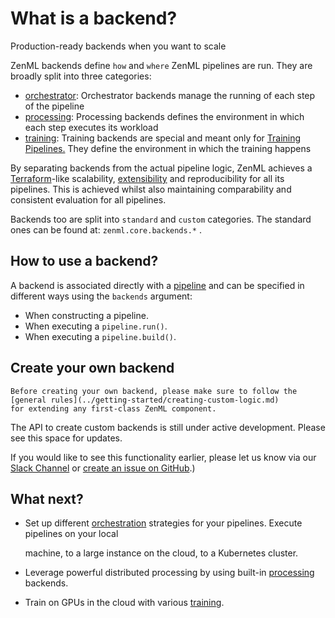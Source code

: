 # What is a backend?

Production-ready backends when you want to scale

ZenML backends define `how` and `where` ZenML pipelines are run. They are broadly split into three categories:

* [orchestrator](orchestrator-backends.md): Orchestrator backends manage the running of each step of the pipeline
* [processing](processing-backends.md): Processing backends defines the environment in which each step executes its workload
* [training](training-backends.md): Training backends are special and meant only for [Training Pipelines.](https://github.com/maiot-io/zenml/tree/9c7429befb9a99f21f92d13deee005306bd06d66/docs/book/backends/pipelines/training-pipeline.md) They define the environment in which the training happens

By separating backends from the actual pipeline logic, ZenML achieves a [Terraform](https://www.terraform.io/)-like scalability, [extensibility](https://github.com/maiot-io/zenml/tree/9c7429befb9a99f21f92d13deee005306bd06d66/docs/book/backends/benefits/integrations.md) and reproducibility for all its pipelines. This is achieved whilst also maintaining comparability and consistent evaluation for all pipelines.

Backends too are split into `standard` and `custom` categories. The standard ones can be found at: `zenml.core.backends.*` .

## How to use a backend?

A backend is associated directly with a [pipeline](../pipelines/what-is-a-pipeline.md) and can be specified in different ways using the `backends` argument:

* When constructing a pipeline.
* When executing a `pipeline.run()`.
* When executing a `pipeline.build()`.

## Create your own backend

```text
Before creating your own backend, please make sure to follow the [general rules](../getting-started/creating-custom-logic.md)
for extending any first-class ZenML component.
```

The API to create custom backends is still under active development. Please see this space for updates.

If you would like to see this functionality earlier, please let us know via our [Slack Channel](https://zenml.io/slack-invite/) or [create an issue on GitHub](https://https://github.com/maiot-io/zenml).\)

## What next?

* Set up different [orchestration](orchestrator-backends.md) strategies for your pipelines. Execute pipelines on your local

  machine, to a large instance on the cloud, to a Kubernetes cluster.

* Leverage powerful distributed processing by using built-in [processing](processing-backends.md) backends.
* Train on GPUs in the cloud with various [training](training-backends.md).

